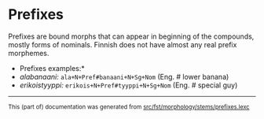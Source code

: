 # Prefixes
Prefixes are bound morphs that can appear in beginning of the compounds,
mostly forms of nominals. Finnish does not have almost any real prefix 
morphemes.

* Prefixes examples:*
* *alabanaani:* `ala+N+Pref#banaani+N+Sg+Nom` (Eng. # lower banana)
* *erikoistyyppi:* `erikois+N+Pref#tyyppi+N+Sg+Nom` (Eng. # special guy)

* * *

<small>This (part of) documentation was generated from [src/fst/morphology/stems/prefixes.lexc](https://github.com/giellalt/lang-fin/blob/main/src/fst/morphology/stems/prefixes.lexc)</small>
